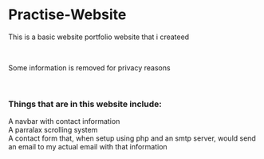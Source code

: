 # Practise-Website
<p>This is a basic website portfolio website that i createed</p><br>
<p>Some information is removed for privacy reasons</p><br>
<h3>Things that are in this website include:</h3>
<p>A navbar with contact information <br>
A parralax scrolling system <br>
A contact form that, when setup using php and an smtp server, would send an email to my actual email with that information</p>
